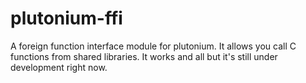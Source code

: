 # plutonium-ffi
A foreign function interface module for plutonium. It allows you call C functions from shared libraries.
It works and all but it's still under development right now.
